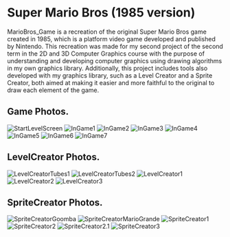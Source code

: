 # **Super Mario Bros (1985 version)**
MarioBros_Game is a recreation of the original Super Mario Bros game created in 1985, which is a platform video game developed and published by Nintendo. This recreation was made for my second project of the second term in the 2D and 3D Computer Graphics course with the purpose of understanding and developing computer graphics using drawing algorithms in my own graphics library.
Additionally, this project includes tools also developed with my graphics library, such as a Level Creator and a Sprite Creator, both aimed at making it easier and more faithful to the original to draw each element of the game.

## Game Photos.
![StartLevelScreen](screenshots/StartLevelScreen.PNG "StartLevelScreen")
![InGame1](screenshots/InGame1.PNG "InGame1")
![InGame2](screenshots/InGame2.PNG "InGame2")
![InGame3](screenshots/InGame3.PNG "InGame3")
![InGame4](screenshots/InGame4.PNG "InGame4")
![InGame5](screenshots/InGame5.PNG "InGame5")
![InGame6](screenshots/InGame6.PNG "InGame6")
![InGame7](screenshots/InGame7.PNG "InGame7")

## LevelCreator Photos.
![LevelCreatorTubes1](screenshots/LevelCreatorTubes1.PNG "LevelCreatorTubes1")
![LevelCreatorTubes2](screenshots/LevelCreatorTubes2.PNG "LevelCreatorTubes2")
![LevelCreator1](screenshots/LevelCreator1.PNG "LevelCreator1")
![LevelCreator2](screenshots/LevelCreator2.PNG "LevelCreator2")
![LevelCreator3](screenshots/LevelCreator3.PNG "LevelCreator3")

## SpriteCreator Photos.
![SpriteCreatorGoomba](screenshots/SpriteCreatorGoomba.PNG "SpriteCreatorGoomba")
![SpriteCreatorMarioGrande](screenshots/SpriteCreatorMarioGrande.PNG "SpriteCreatorMarioGrande")
![SpriteCreator1](screenshots/SpriteCreator1.PNG "SpriteCreator1")
![SpriteCreator2](screenshots/SpriteCreator2.PNG "SpriteCreator2")
![SpriteCreator2.1](screenshots/SpriteCreator2.1.PNG "SpriteCreator2.1")
![SpriteCreator3](screenshots/SpriteCreator3.PNG "SpriteCreator3")
